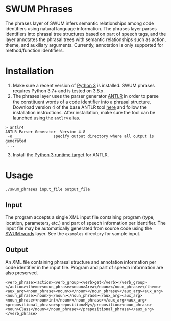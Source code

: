 # SWUM Phrases
The phrases layer of SWUM infers semantic relationships among code identifiers using natural language information. The phrases layer parses identifiers into phrasal tree structures based on part of speech tags, and the layer annotates the phrasal trees with semantic relationships such as action, theme, and auxiliary arguments. Currently, annotation is only supported for method/function identifiers.

# Installation

1. Make sure a recent version of [Python 3](https://www.python.org/) is installed. SWUM phrases requires Python 3.7+ and is tested on 3.8.x.
2. The phrases layer uses the parser generator [ANTLR](https://www.antlr.org/) in order to parse the constituent words of a code identifier into a phrasal structure. Download version 4 of the base ANTLR tool [here](https://www.antlr.org/download.html) and follow the installation instructions. After installation, make sure the tool can be launched using the `antlr4` alias.
```
> antlr4
ANTLR Parser Generator  Version 4.8
 -o ___              specify output directory where all output is generated
 ...
``` 
3. Install the [Python 3 runtime target](https://github.com/antlr/antlr4/blob/master/doc/python-target.md) for ANTLR.


# Usage
```
./swum_phrases input_file output_file
```

## Input
The program accepts a single XML input file containing program (type, location, parameters, etc.) and part of speech information per identifier. The input file may be automatically generated from source code using the [SWUM words](https://github.com/SCANL/swum_project/tree/master/swum_words) layer. See the `examples` directory for sample input.

## Output
An XML file containing phrasal structure and annotation information per code identifier in the input file. Program and part of speech information are also preserved.
```
<verb_phrase><action><verb_group><verb>get</verb></verb_group></action><theme><noun_phrase><noun>Area</noun></noun_phrase></theme><aux_arg><noun_phrase><noun>x</noun></noun_phrase></aux_arg><aux_arg><noun_phrase><noun>y</noun></noun_phrase></aux_arg><aux_arg><noun_phrase><noun>int</noun></noun_phrase></aux_arg><aux_arg><prepositional_phrase><preposition>My</preposition><noun_phrase><noun>Class</noun></noun_phrase></prepositional_phrase></aux_arg></verb_phrase>
```
